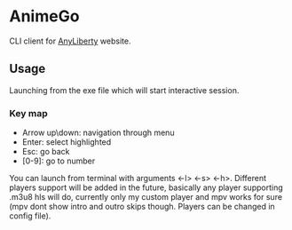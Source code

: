 # AnimeGo
CLI client for  [AnyLiberty](https://aniliberty.top) website.
## Usage
Launching from the exe file which will start interactive session.
### Key map
- Arrow up\down: navigation through menu
- Enter: select highlighted
- Esc: go back
- [0-9]: go to number

You can launch from terminal with arguments <-l> <-s> <-h>.
Different players support will be added in the future, basically any player supporting .m3u8 hls will do, currently only my custom player and mpv works for sure (mpv dont show intro and outro skips though. Players can be changed in config file).

